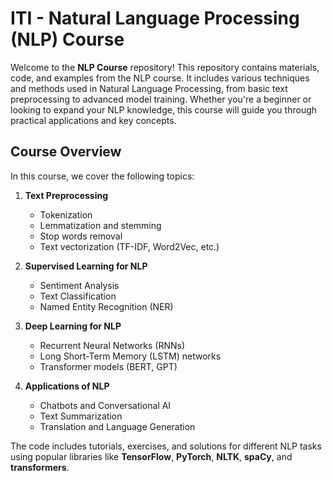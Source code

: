 # ITI - Natural Language Processing (NLP) Course

Welcome to the **NLP Course** repository! This repository contains materials, code, and examples from the NLP course. It includes various techniques and methods used in Natural Language Processing, from basic text preprocessing to advanced model training. Whether you're a beginner or looking to expand your NLP knowledge, this course will guide you through practical applications and key concepts.

## Course Overview

In this course, we cover the following topics:

1. **Text Preprocessing**

   * Tokenization
   * Lemmatization and stemming
   * Stop words removal
   * Text vectorization (TF-IDF, Word2Vec, etc.)

2. **Supervised Learning for NLP**

   * Sentiment Analysis
   * Text Classification
   * Named Entity Recognition (NER)

3. **Deep Learning for NLP**

   * Recurrent Neural Networks (RNNs)
   * Long Short-Term Memory (LSTM) networks
   * Transformer models (BERT, GPT)

4. **Applications of NLP**

   * Chatbots and Conversational AI
   * Text Summarization
   * Translation and Language Generation

The code includes tutorials, exercises, and solutions for different NLP tasks using popular libraries like **TensorFlow**, **PyTorch**, **NLTK**, **spaCy**, and **transformers**.
